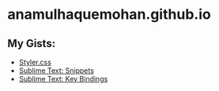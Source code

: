 # anamulhaquemohan.github.io

## My Gists:

- [Styler.css](https://gist.github.com/anamulhaquemohan/dc754eaffa279986ff6c8e9b6d3d4cae)
- [Sublime Text: Snippets](https://gist.github.com/anamulhaquemohan/b16a2b3031400ee184d6620a135ebde3)
- [Sublime Text: Key Bindings](https://gist.github.com/anamulhaquemohan/3230604ce4beec7898b65b583d93a246)
